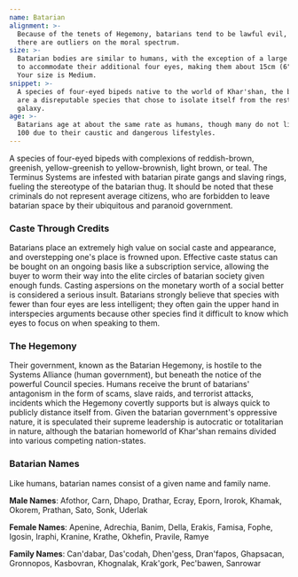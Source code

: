 ```yaml
---
name: Batarian
alignment: >-
  Because of the tenets of Hegemony, batarians tend to be lawful evil, although
  there are outliers on the moral spectrum.
size: >-
  Batarian bodies are similar to humans, with the exception of a large forehead
  to accommodate their additional four eyes, making them about 15cm (6") taller.
  Your size is Medium.
snippet: >-
  A species of four-eyed bipeds native to the world of Khar'shan, the batarians
  are a disreputable species that chose to isolate itself from the rest of the
  galaxy.
age: >-
  Batarians age at about the same rate as humans, though many do not live past
  100 due to their caustic and dangerous lifestyles.
---
```

A species of four-eyed bipeds with complexions of reddish-brown, greenish, yellow-greenish to yellow-brownish, light brown, or teal.
The Terminus Systems are infested with batarian pirate gangs and slaving
rings, fueling the stereotype of the batarian thug. It should be noted that these criminals do not represent average
citizens, who are forbidden to leave batarian space by their ubiquitous and paranoid government.

### Caste Through Credits
Batarians place an extremely high value on social caste and appearance, and overstepping one's place is frowned upon.
Effective caste status can be bought on an ongoing basis like a subscription service, allowing the buyer to worm their
way into the elite circles of batarian society given enough funds. Casting aspersions on the monetary worth of a
social better is considered a serious insult. Batarians strongly believe that species with fewer than four eyes are
less intelligent; they often gain the upper hand in interspecies arguments because other species find it difficult
to know which eyes to focus on when speaking to them.

### The Hegemony
Their government, known as the Batarian Hegemony, is hostile to the Systems Alliance (human government), but beneath
the notice of the powerful Council species. Humans receive the brunt of batarians' antagonism in the form of scams, slave raids,
and terrorist attacks, incidents which the Hegemony covertly supports but is always quick to publicly distance itself from.
Given the batarian government's oppressive nature, it is speculated their
supreme leadership is autocratic or totalitarian in nature, although the batarian homeworld of Khar'shan remains
divided into various competing nation-states.

### Batarian Names
Like humans, batarian names consist of a given name and family name.

__Male Names__: Afothor, Carn, Dhapo, Drathar, Ecray, Eporn, Irorok, Khamak, Okorem, Prathan, Sato, Sonk, Uderlak

__Female Names__: Apenine, Adrechia, Banim, Della, Erakis, Famisa, Fophe, Igosin, Iraphi, Kranine, Krathe, Okhefin, Pravile, Ramye

__Family Names__: Can'dabar, Das'codah, Dhen'gess, Dran'fapos, Ghapsacan, Gronnopos, Kasbovran, Khognalak, Krak'gork, Pec'bawen, Sanrowar

<me-source-reference pages="Batarian" source="wiki"></me-source-reference>


